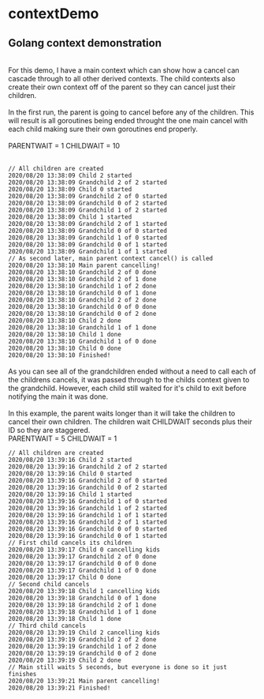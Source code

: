 # contextDemo
## Golang context demonstration
<br/>
For this demo, I have a main context which can show how a cancel can cascade through
to all other derived contexts.  The child contexts also create their own context off of the parent
so they can cancel just their children.
<br/>
<br/>
In the first run, the parent is going to cancel before any of the children.  This will result
is all goroutines being ended throught the one main cancel with each child making sure their own goroutines end properly.
<br/>
<br/>
	PARENTWAIT = 1
	CHILDWAIT  = 10
<br/>
<br/>
<code>
// All children are created
2020/08/20 13:38:09 Child 2 started
2020/08/20 13:38:09 Grandchild 2 of 2 started
2020/08/20 13:38:09 Child 0 started
2020/08/20 13:38:09 Grandchild 2 of 0 started
2020/08/20 13:38:09 Grandchild 0 of 2 started
2020/08/20 13:38:09 Grandchild 1 of 2 started
2020/08/20 13:38:09 Child 1 started
2020/08/20 13:38:09 Grandchild 2 of 1 started
2020/08/20 13:38:09 Grandchild 0 of 0 started
2020/08/20 13:38:09 Grandchild 1 of 0 started
2020/08/20 13:38:09 Grandchild 0 of 1 started
2020/08/20 13:38:09 Grandchild 1 of 1 started
// As second later, main parent context cancel() is called
2020/08/20 13:38:10 Main parent cancelling!
2020/08/20 13:38:10 Grandchild 2 of 0 done
2020/08/20 13:38:10 Grandchild 2 of 1 done
2020/08/20 13:38:10 Grandchild 1 of 2 done
2020/08/20 13:38:10 Grandchild 0 of 1 done
2020/08/20 13:38:10 Grandchild 2 of 2 done
2020/08/20 13:38:10 Grandchild 0 of 0 done
2020/08/20 13:38:10 Grandchild 0 of 2 done
2020/08/20 13:38:10 Child 2 done
2020/08/20 13:38:10 Grandchild 1 of 1 done
2020/08/20 13:38:10 Child 1 done
2020/08/20 13:38:10 Grandchild 1 of 0 done
2020/08/20 13:38:10 Child 0 done
2020/08/20 13:38:10 Finished!
</code>

<br/>
As you can see all of the grandchildren ended without a need to call each of the childrens cancels, it was passed through to the childs context given to the grandchild.  However, each child still waited for it's child to exit before notifying the main it was done.
<br/>
<br/>
In this example, the parent waits longer than it will take the children to cancel their own children.  The children wait CHILDWAIT seconds plus their ID so they are staggered.
<br/>
	PARENTWAIT = 5
	CHILDWAIT  = 1
<br/>
<code>
// All children are created
2020/08/20 13:39:16 Child 2 started
2020/08/20 13:39:16 Grandchild 2 of 2 started
2020/08/20 13:39:16 Child 0 started
2020/08/20 13:39:16 Grandchild 2 of 0 started
2020/08/20 13:39:16 Grandchild 0 of 2 started
2020/08/20 13:39:16 Child 1 started
2020/08/20 13:39:16 Grandchild 1 of 0 started
2020/08/20 13:39:16 Grandchild 1 of 2 started
2020/08/20 13:39:16 Grandchild 1 of 1 started
2020/08/20 13:39:16 Grandchild 2 of 1 started
2020/08/20 13:39:16 Grandchild 0 of 0 started
2020/08/20 13:39:16 Grandchild 0 of 1 started
// First child cancels its children
2020/08/20 13:39:17 Child 0 cancelling kids
2020/08/20 13:39:17 Grandchild 2 of 0 done
2020/08/20 13:39:17 Grandchild 0 of 0 done
2020/08/20 13:39:17 Grandchild 1 of 0 done
2020/08/20 13:39:17 Child 0 done
// Second child cancels
2020/08/20 13:39:18 Child 1 cancelling kids
2020/08/20 13:39:18 Grandchild 0 of 1 done
2020/08/20 13:39:18 Grandchild 2 of 1 done
2020/08/20 13:39:18 Grandchild 1 of 1 done
2020/08/20 13:39:18 Child 1 done
// Third child cancels
2020/08/20 13:39:19 Child 2 cancelling kids
2020/08/20 13:39:19 Grandchild 2 of 2 done
2020/08/20 13:39:19 Grandchild 1 of 2 done
2020/08/20 13:39:19 Grandchild 0 of 2 done
2020/08/20 13:39:19 Child 2 done
// Main still waits 5 seconds, but everyone is done so it just finishes
2020/08/20 13:39:21 Main parent cancelling!
2020/08/20 13:39:21 Finished!
</code>
